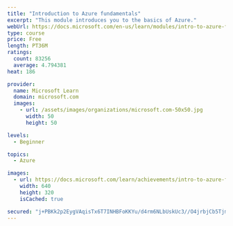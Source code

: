 ```yaml
---
title: "Introduction to Azure fundamentals"
excerpt: "This module introduces you to the basics of Azure."
webUrl: https://docs.microsoft.com/en-us/learn/modules/intro-to-azure-fundamentals/
type: course
price: Free
length: PT36M
ratings:
  count: 83256
  average: 4.794381
heat: 186

provider:
  name: Microsoft Learn
  domain: microsoft.com
  images:
    - url: /assets/images/organizations/microsoft.com-50x50.jpg
      width: 50
      height: 50

levels:
  - Beginner

topics:
  - Azure

images:
  - url: https://docs.microsoft.com/learn/achievements/intro-to-azure-fundamentals-social.png
    width: 640
    height: 320
    isCached: true

secured: "j+PBKk2p2EygVAqisTx6T7INHBFoKKYu/d4rm6NLbUskUc3//O4jrbjCb5Tjmz80ZIZTidl/JswceTfVMrXab4lq9LyfIwJbtqEgPSRlj88t+YYmrYkxBeM93zlsZAmUD7uWpuKlRDKq++jUes8L/Ov1HSQKoe9HUHJaSknBGbG+udOheg2UoLgQVdbvt1O0JVT5HZ6Xt7X6CaeMwmkHjmEKbkcvHG2twz3wr7zPXNZuLeqGOGMrYsCTgijcFNtodNgXfvG6tIgkiUmZQl7iOF5xOAmRRwcJ5TnLGUVzjJc6bBuDua5vMCv1I+9YS7ZPZyKYLZIEcG1nZXn4+sTHxS80KQyKlspg72LvJKQzDWmukYX6V657QugFB+U3jD8J/q6OERWf1gz7LxyyP/B8y1c8ekE2+XqXujb+okoM1CDAtiXVotoWP7fgzO8rayMd;h4b4HaVxyE9YUOij2Lt5cg=="
---
```


